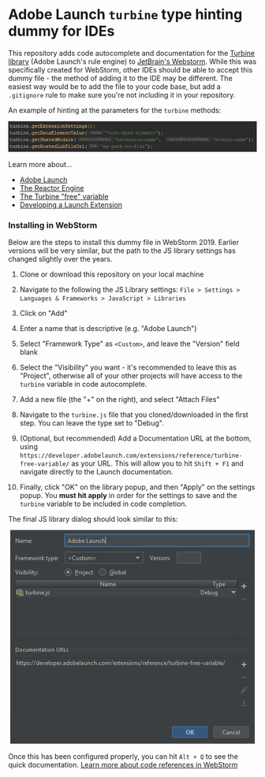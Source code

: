 # Adobe Launch `turbine` type hinting dummy for IDEs

This repository adds code autocomplete and documentation for the [Turbine library](https://github.com/Adobe-Marketing-Cloud/reactor-turbine) (Adobe Launch's rule engine) to 
[JetBrain's Webstorm](https://www.jetbrains.com/webstorm/). While this was specifically created for WebStorm, other 
IDEs should be able to accept this dummy file - the method of adding it to the IDE may be different. The easiest way would be to add the file to your code base, but add a `.gitignore` rule to make sure you're not including it in your repository. 

An example of hinting at the parameters for the `turbine` methods:

<p align="center">
    <img src="assets/images/param-hinting.png" alt="Example parameter hinting and autocompletion">
</p>

Learn more about... 

 * [Adobe Launch](https://www.adobe.com/experience-platform/launch.html)
 * [The Reactor Engine](https://github.com/Adobe-Marketing-Cloud/reactor-turbine)
 * [The Turbine "free" variable](https://developer.adobelaunch.com/extensions/reference/turbine-free-variable/)
 * [Developing a Launch Extension](https://developer.adobelaunch.com/extensions/)

### Installing in WebStorm

Below are the steps to install this dummy file in WebStorm 2019. Earlier versions will be very similar, but the path to 
the JS library settings has changed slightly over the years.

1. Clone or download this repository on your local machine

1. Navigate to the following the JS Library settings: `File > Settings > Languages & Frameworks > JavaScript > Libraries`

1. Click on "Add"

1. Enter a name that is descriptive (e.g. "Adobe Launch")

1. Select "Framework Type" as `<Custom>`, and leave the "Version" field blank

1. Select the "Visibility" you want - it's recommended to leave this as "Project", otherwise all of your other projects 
will have access to the `turbine` variable in code autocomplete.

1. Add a new file (the "+" on the right), and select "Attach Files"

1. Navigate to the `turbine.js` file that you cloned/downloaded in the first step. You can leave the type set to "Debug".
    
1. (Optional, but recommended) Add a Documentation URL at the bottom, using 
`https://developer.adobelaunch.com/extensions/reference/turbine-free-variable/` as your URL. This will allow you to hit 
`Shift + F1` and navigate directly to the Launch documentation.

1. Finally, click "OK" on the library popup, and then "Apply" on the settings popup. You **must hit apply** in order 
for the settings to save and the `turbine` variable to be included in code completion.


The final JS library dialog should look similar to this:

<p align="center">
    <img src="assets/images/library-config.png" alt="Example Configuration">
</p>


Once this has been configured properly, you can hit `Alt + Q` to see the quick documentation. 
[Learn more about code references in WebStorm](https://www.jetbrains.com/help/webstorm/viewing-reference-information.html)

